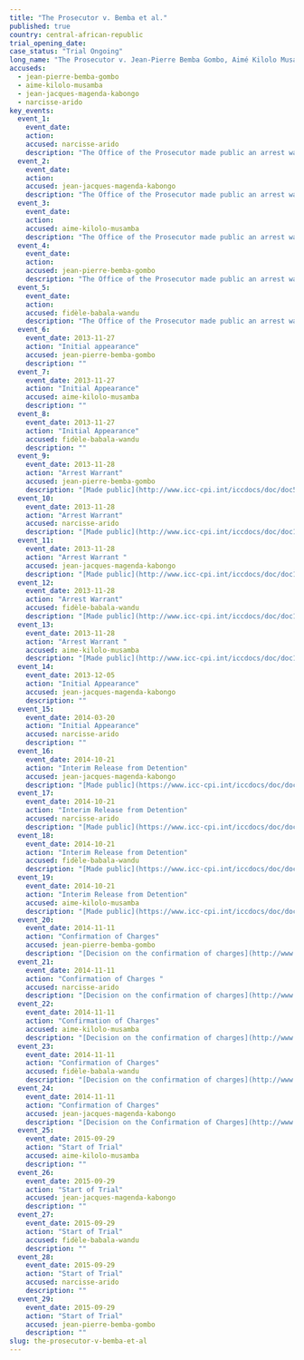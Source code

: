 ```yaml
---
title: "The Prosecutor v. Bemba et al."
published: true
country: central-african-republic
trial_opening_date:
case_status: "Trial Ongoing"
long_name: "The Prosecutor v. Jean-Pierre Bemba Gombo, Aimé Kilolo Musamba, Jean-Jacques Mangenda Kabongo, Fidèle Babala Wandu and Narcisse Arido"
accuseds:
  - jean-pierre-bemba-gombo
  - aime-kilolo-musamba
  - jean-jacques-magenda-kabongo
  - narcisse-arido
key_events:
  event_1:
    event_date:
    action:
    accused: narcisse-arido
    description: "The Office of the Prosecutor made public an arrest warrant for Arido on November 28, 2013. He entered ICC custody on March 18, 2014. Charges against him were confirmed on November 11, 2014. Trial [opened](https://www.icc-cpi.int/en_menus/icc/press%20and%20media/press%20releases/Pages/pr1155.aspx) on September 29, 2015 before Trial Chamber VII of the International Criminal Court, composed of presiding judge Bertram Schmitt, judge Marc Perrin de Brichambaut and judge Raul Pangalangan."
  event_2:
    event_date:
    action:
    accused: jean-jacques-magenda-kabongo
    description: "The Office of the Prosecutor made public an arrest warrant for Magenda on November 28, 2013. He entered ICC custody on December 4, 2013. Charges were confirmed against him on November 11, 2014. Trial [opened](https://www.icc-cpi.int/en_menus/icc/press%20and%20media/press%20releases/Pages/pr1155.aspx) on September 29, 2015 before Trial Chamber VII of the International Criminal Court, composed of presiding judge Bertram Schmitt, judge Marc Perrin de Brichambaut and judge Raul Pangalangan."
  event_3:
    event_date:
    action:
    accused: aime-kilolo-musamba
    description: "The Office of the Prosecutor made public an arrest warrant for Kilolo on November 28, 2013. He entered ICC custody on November 25, 2013. Charges were confirmed against him on November 11, 2014. Trial [opened](https://www.icc-cpi.int/en_menus/icc/press%20and%20media/press%20releases/Pages/pr1155.aspx) on September 29, 2015 before Trial Chamber VII of the International Criminal Court, composed of presiding judge Bertram Schmitt, judge Marc Perrin de Brichambaut and judge Raul Pangalangan."
  event_4:
    event_date:
    action:
    accused: jean-pierre-bemba-gombo
    description: "The Office of the Prosecutor made public an arrest warrant for Bemba on November 28, 2013. Charges were confirmed against him on November 11, 2014. Trial [opened](https://www.icc-cpi.int/en_menus/icc/press%20and%20media/press%20releases/Pages/pr1155.aspx) on September 29, 2015 before Trial Chamber VII of the International Criminal Court, composed of presiding judge Bertram Schmitt, judge Marc Perrin de Brichambaut and judge Raul Pangalangan."
  event_5:
    event_date:
    action:
    accused: fidèle-babala-wandu
    description: "The Office of the Prosecutor made public an arrest warrant for Babala on November 28, 2013. He entered ICC custody on November 25, 2013. Charges against him were confirmed on November 11, 2014. Trial [opened](https://www.icc-cpi.int/en_menus/icc/press%20and%20media/press%20releases/Pages/pr1155.aspx) on September 29, 2015 before Trial Chamber VII of the International Criminal Court, composed of presiding judge Bertram Schmitt, judge Marc Perrin de Brichambaut and judge Raul Pangalangan."
  event_6:
    event_date: 2013-11-27
    action: "Initial appearance"
    accused: jean-pierre-bemba-gombo
    description: ""
  event_7:
    event_date: 2013-11-27
    action: "Initial Appearance"
    accused: aime-kilolo-musamba
    description: ""
  event_8:
    event_date: 2013-11-27
    action: "Initial Appearance"
    accused: fidèle-babala-wandu
    description: ""
  event_9:
    event_date: 2013-11-28
    action: "Arrest Warrant"
    accused: jean-pierre-bemba-gombo
    description: "[Made public](http://www.icc-cpi.int/iccdocs/doc/doc504390.PDF)"
  event_10:
    event_date: 2013-11-28
    action: "Arrest Warrant"
    accused: narcisse-arido
    description: "[Made public](http://www.icc-cpi.int/iccdocs/doc/doc1694691.pdf)"
  event_11:
    event_date: 2013-11-28
    action: "Arrest Warrant "
    accused: jean-jacques-magenda-kabongo
    description: "[Made public](http://www.icc-cpi.int/iccdocs/doc/doc1694691.pdf)"
  event_12:
    event_date: 2013-11-28
    action: "Arrest Warrant"
    accused: fidèle-babala-wandu
    description: "[Made public](http://www.icc-cpi.int/iccdocs/doc/doc1694691.pdf)"
  event_13:
    event_date: 2013-11-28
    action: "Arrest Warrant "
    accused: aime-kilolo-musamba
    description: "[Made public](http://www.icc-cpi.int/iccdocs/doc/doc1694691.pdf)"
  event_14:
    event_date: 2013-12-05
    action: "Initial Appearance"
    accused: jean-jacques-magenda-kabongo
    description: ""
  event_15:
    event_date: 2014-03-20
    action: "Initial Appearance"
    accused: narcisse-arido
    description: ""
  event_16:
    event_date: 2014-10-21
    action: "Interim Release from Detention"
    accused: jean-jacques-magenda-kabongo
    description: "[Made public](https://www.icc-cpi.int/iccdocs/doc/doc1845009.pdf)"
  event_17:
    event_date: 2014-10-21
    action: "Interim Release from Detention"
    accused: narcisse-arido
    description: "[Made public](https://www.icc-cpi.int/iccdocs/doc/doc1845009.pdf)"
  event_18:
    event_date: 2014-10-21
    action: "Interim Release from Detention"
    accused: fidèle-babala-wandu
    description: "[Made public](https://www.icc-cpi.int/iccdocs/doc/doc1845009.pdf)"
  event_19:
    event_date: 2014-10-21
    action: "Interim Release from Detention"
    accused: aime-kilolo-musamba
    description: "[Made public](https://www.icc-cpi.int/iccdocs/doc/doc1845009.pdf)"
  event_20:
    event_date: 2014-11-11
    action: "Confirmation of Charges"
    accused: jean-pierre-bemba-gombo
    description: "[Decision on the confirmation of charges](http://www.icc-cpi.int/iccdocs/doc/doc1857534.pdf)[](http://www.icc-cpi.int/en_menus/icc/situations%20and%20cases/situations/situation%20icc%200105/related%20cases/ICC-0105-0113/court-records/chambers/ptcII/Pages/749.aspx)"
  event_21:
    event_date: 2014-11-11
    action: "Confirmation of Charges "
    accused: narcisse-arido
    description: "[Decision on the confirmation of charges](http://www.icc-cpi.int/iccdocs/doc/doc1857534.pdf)[](http://www.icc-cpi.int/en_menus/icc/situations%20and%20cases/situations/situation%20icc%200105/related%20cases/ICC-0105-0113/court-records/chambers/ptcII/Pages/749.aspx)"
  event_22:
    event_date: 2014-11-11
    action: "Confirmation of Charges"
    accused: aime-kilolo-musamba
    description: "[Decision on the confirmation of charges](http://www.icc-cpi.int/iccdocs/doc/doc1857534.pdf)[](http://www.icc-cpi.int/en_menus/icc/situations%20and%20cases/situations/situation%20icc%200105/related%20cases/ICC-0105-0113/court-records/chambers/ptcII/Pages/749.aspx)"
  event_23:
    event_date: 2014-11-11
    action: "Confirmation of Charges"
    accused: fidèle-babala-wandu
    description: "[Decision on the confirmation of charges](http://www.icc-cpi.int/iccdocs/doc/doc1857534.pdf)[](http://www.icc-cpi.int/en_menus/icc/situations%20and%20cases/situations/situation%20icc%200105/related%20cases/ICC-0105-0113/court-records/chambers/ptcII/Pages/749.aspx)"
  event_24:
    event_date: 2014-11-11
    action: "Confirmation of Charges"
    accused: jean-jacques-magenda-kabongo
    description: "[Decision on the Confirmation of Charges](http://www.icc-cpi.int/iccdocs/doc/doc1857534.pdf)[](http://www.icc-cpi.int/en_menus/icc/situations%20and%20cases/situations/situation%20icc%200105/related%20cases/ICC-0105-0113/court-records/chambers/ptcII/Pages/749.aspx)"
  event_25:
    event_date: 2015-09-29
    action: "Start of Trial"
    accused: aime-kilolo-musamba
    description: ""
  event_26:
    event_date: 2015-09-29
    action: "Start of Trial"
    accused: jean-jacques-magenda-kabongo
    description: ""
  event_27:
    event_date: 2015-09-29
    action: "Start of Trial"
    accused: fidèle-babala-wandu
    description: ""
  event_28:
    event_date: 2015-09-29
    action: "Start of Trial"
    accused: narcisse-arido
    description: ""
  event_29:
    event_date: 2015-09-29
    action: "Start of Trial"
    accused: jean-pierre-bemba-gombo
    description: ""
slug: the-prosecutor-v-bemba-et-al
---
```

